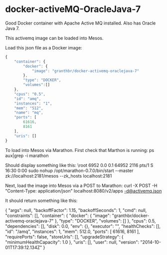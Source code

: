 docker-activeMQ-OracleJava-7
============================

Good Docker container with Apache Active MQ installed. Also has Oracle Java 7.

This activemq image can be loaded into Mesos. 

Load this json file as a Docker image:
```javascript
{
    "container": {
        "docker": {
            "image": "granthbr/docker-activemq-oraclejava-7"
        },
        "type": "DOCKER",
        "volumes":[]
    },
    "cpus": "0.5",
    "id": "amq",
    "instances": "1",
    "mem": "512",
    "name": "mq",
    "ports": [
        61616,
        8161
    ],
    "uris": []
} 
```
To load into Mesos via Marathon. First check that Marthon is running:
ps aux|grep -i marathon

Should display something like this:
\root      6952  0.0  0.1  64952  2116 pts/1    S    16:30   0:00 sudo nohup /opt/marathon-0.7.0/bin/start --master zk://localhost:2181/mesos --zk_hosts localhost:2181

Next, load the image into Mesos via a POST to Marathon:
curl -X POST -H "Content-Type: application/json" localhost:8080/v2/apps -d@activemq.json

It should return something like this:

{
    "args": null,
    "backoffFactor": 1.15,
    "backoffSeconds": 1,
    "cmd": null,
    "constraints": [],
    "container": {
        "docker": {
            "image": "granthbr/docker-activemq-oraclejava-7"
        },
        "type": "DOCKER",
        "volumes": []
    },
    "cpus": 0.5,
    "dependencies": [],
    "disk": 0.0,
    "env": {},
    "executor": "",
    "healthChecks": [],
    "id": "/amq",
    "instances": 1,
    "mem": 512.0,
    "ports": [
        61616,
        8161
    ],
    "requirePorts": false,
    "storeUrls": [],
    "upgradeStrategy": {
        "minimumHealthCapacity": 1.0
    },
    "uris": [],
    "user": null,
    "version": "2014-10-01T17:39:12.134Z"
}



